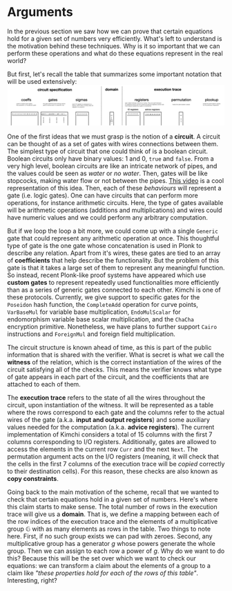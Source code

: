 # Arguments

In the previous section we saw how we can prove that certain equations hold for a given set of numbers very efficiently. What's left to understand is the motivation behind these techniques. Why is it so important that we can perform these operations and what do these equations represent in the real world? 

But first, let's recall the table that summarizes some important notation that will be used extensively: 
![kimchi](../img/kimchi.png)

One of the first ideas that we must grasp is the notion of a **circuit**. A circuit can be thought of as a set of gates with wires connections between them. The simplest type of circuit that one could think of is a boolean circuit. Boolean circuits only have binary values: $1$ and $0$, `true` and `false`. From a very high level, boolean circuits are like an intricate network of pipes, and the values could be seen as _water_ or _no water_. Then, gates will be like stopcocks, making water flow or not between the pipes. [This video](https://twitter.com/i/status/1188749430020698112) is a cool representation of this idea. Then, each of these _behaviours_ will represent a gate (i.e. logic gates). One can have circuits that can perform more operations, for instance arithmetic circuits. Here, the type of gates available will be arithmetic operations (additions and multiplications) and wires could have numeric values and we could perform any arbitrary computation. 

But if we loop the loop a bit more, we could come up with a single `Generic` gate that could represent any arithmetic operation at once. This thoughtful type of gate is the one gate whose concatenation is used in Plonk to describe any relation. Apart from it's wires, these gates are tied to an array of **coefficients** that help describe the functionality. But the problem of this gate is that it takes a large set of them to represent any meaningful function. So instead, recent Plonk-like proof systems have appeared which use **custom gates** to represent repeatedly used functionalities more efficiently than as a series of generic gates connected to each other. Kimchi is one of these protocols. Currently, we give support to specific gates for the `Poseidon` hash function, the `CompleteAdd` operation for curve points, `VarBaseMul` for variable base multiplication, `EndoMulScalar` for endomorphism variable base scalar multiplication, and the `ChaCha` encryption primitive. Nonetheless, we have plans to further support `Cairo` instructions and `ForeignMul` and foreign field multiplication. 

The circuit structure is known ahead of time, as this is part of the public information that is shared with the verifier. What is secret is what we call the **witness** of the relation, which is the correct instantiation of the wires of the circuit satisfying all of the checks. This means the verifier knows what type of gate appears in each part of the circuit, and the coefficients that are attached to each of them. 

The **execution trace** refers to the state of all the wires throughout the circuit, upon instantiation of the witness. It will be represented as a table where the rows correspond to each gate and the columns refer to the actual wires of the gate (a.k.a. **input and output registers**) and some auxiliary values needed for the computation (a.k.a. **advice registers**). The current implementation of Kimchi considers a total of 15 columns with the first 7 columns corresponding to I/O registers. Additionally, gates are allowed to access the elements in the current row `Curr` and the next `Next`. The permutation argument acts on the I/O registers (meaning, it will check that the cells in the first 7 columns of the execution trace will be _copied_ correctly to their destination cells). For this reason, these checks are also known as **copy constraints**. 

Going back to the main motivation of the scheme, recall that we wanted to check that certain equations hold in a given set of numbers. Here's where this claim starts to make sense. The total number of rows in the execution trace will give us a **domain**. That is, we define a mapping between each of the row indices of the execution trace and the elements of a multiplicative group $\mathbb{G}$ with as many elements as rows in the table. 
Two things to note here. First, if no such group exists we can pad with zeroes. Second, any multiplicative group has a generator $g$ whose powers generate the whole group. Then we can assign to each row a power of $g$. Why do we want to do this? Because this will be the set over which we want to check our equations: we can transform a claim about the elements of a group to a claim like _"these properties hold for each of the rows of this table"_. Interesting, right? 

